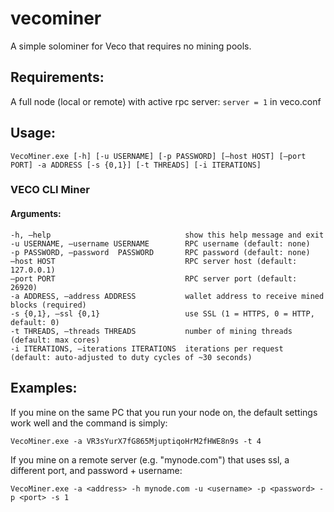 # vecominer
A simple solominer for Veco that requires no mining pools.

## Requirements:
A full node (local or remote) with active rpc server:
`server = 1`
in veco.conf

## Usage:
`VecoMiner.exe [-h] [-u USERNAME] [-p PASSWORD] [–host HOST] [–port PORT] -a ADDRESS [-s {0,1}] [-t THREADS] [-i ITERATIONS]`

### VECO CLI Miner

#### Arguments:
```
-h, –help                              show this help message and exit
-u USERNAME, –username USERNAME        RPC username (default: none)
-p PASSWORD, –password  PASSWORD       RPC password (default: none)
–host HOST                             RPC server host (default: 127.0.0.1)
–port PORT                             RPC server port (default: 26920)
-a ADDRESS, –address ADDRESS           wallet address to receive mined blocks (required)
-s {0,1}, –ssl {0,1}                   use SSL (1 = HTTPS, 0 = HTTP, default: 0)
-t THREADS, –threads THREADS           number of mining threads (default: max cores)
-i ITERATIONS, –iterations ITERATIONS  iterations per request (default: auto-adjusted to duty cycles of ~30 seconds)
```

## Examples:
If you mine on the same PC that you run your node on, the default settings work well and the command is simply:

`VecoMiner.exe -a VR3sYurX7fG865MjuptiqoHrM2fHWE8n9s -t 4`

If you mine on a remote server (e.g. "mynode.com") that uses ssl, a different port, and password + username:

`VecoMiner.exe -a <address> -h mynode.com -u <username> -p <password> -p <port> -s 1`
